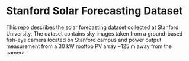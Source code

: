 # Stanford Solar Forecasting Dataset
This repo describes the solar forecasting dataset collected at Stanford University. The dataset contains sky images taken from a ground-based fish-eye camera located on Stanford campus and power output measurement from a 30 kW rooftop PV array ~125 m away from the camera.
